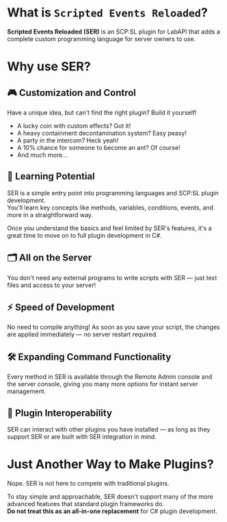﻿# What is `Scripted Events Reloaded`?
**Scripted Events Reloaded (SER)** is an SCP:SL plugin for LabAPI that adds a complete custom programming language for server owners to use.

# Why use SER?

## 🎮 Customization and Control
Have a unique idea, but can't find the right plugin? Build it yourself!

- A lucky coin with custom effects? Got it!
- A heavy containment decontamination system? Easy peasy!
- A party in the intercom? Heck yeah!
- A 10% chance for someone to become an ant? Of course!
- And much more...

## 🧠 Learning Potential
SER is a simple entry point into programming languages and SCP:SL plugin development.  
You'll learn key concepts like methods, variables, conditions, events, and more in a straightforward way.

Once you understand the basics and feel limited by SER's features, it's a great time to move on to full plugin development in C#.

## 🗂️ All on the Server
You don't need any external programs to write scripts with SER — just text files and access to your server!

## ⚡ Speed of Development
No need to compile anything! As soon as you save your script, the changes are applied immediately — no server restart required.

## 🛠️ Expanding Command Functionality
Every method in SER is available through the Remote Admin console and the server console, giving you many more options for instant server management.

## 🔌 Plugin Interoperability
SER can interact with other plugins you have installed — as long as they support SER or are built with SER integration in mind.

# Just Another Way to Make Plugins?
Nope. SER is not here to compete with traditional plugins.

To stay simple and approachable, SER doesn't support many of the more advanced features that standard plugin frameworks do.  
**Do not treat this as an all-in-one replacement** for C# plugin development.

